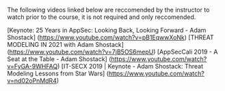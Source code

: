 The following videos linked below are reccomended by the instructor to watch prior to the course, it is not required and only reccomended. 

[Keynote: 25 Years in AppSec: Looking Back, Looking Forward - Adam Shostack] (https://www.youtube.com/watch?v=pB1EqwwXoNk)
[THREAT MODELING IN 2021 with Adam Shostack] (https://www.youtube.com/watch?v=7jB5OS6mepU)
[AppSecCali 2019 - A Seat at the Table - Adam Shostack] (https://www.youtube.com/watch?v=FyGA-9WHFAQ)
[IT-SECX 2019 | Keynote - Adam Shostack: Threat Modeling Lessons from Star Wars] (https://www.youtube.com/watch?v=nd02oPnMdR4)

